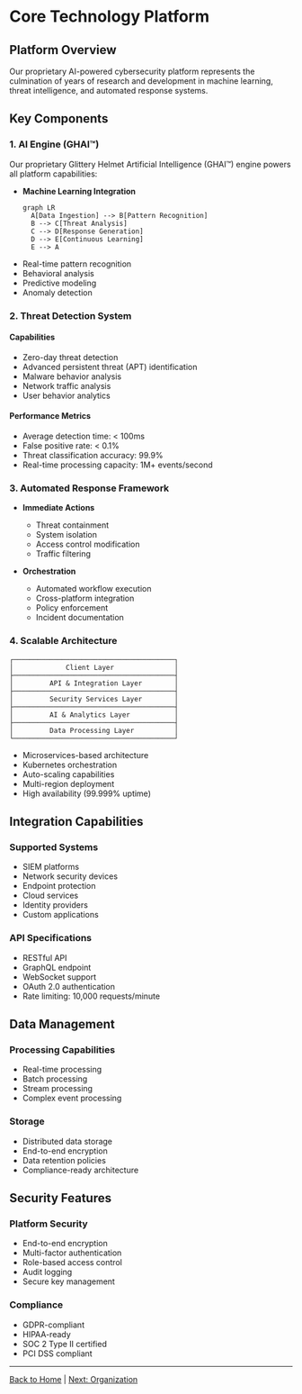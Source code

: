 # Core Technology Platform

## Platform Overview

Our proprietary AI-powered cybersecurity platform represents the culmination of years of research and development in machine learning, threat intelligence, and automated response systems.

## Key Components

### 1. AI Engine (GHAI™)

Our proprietary Glittery Helmet Artificial Intelligence (GHAI™) engine powers all platform capabilities:

- **Machine Learning Integration**
  ```mermaid
  graph LR
    A[Data Ingestion] --> B[Pattern Recognition]
    B --> C[Threat Analysis]
    C --> D[Response Generation]
    D --> E[Continuous Learning]
    E --> A
  ```
- Real-time pattern recognition
- Behavioral analysis
- Predictive modeling
- Anomaly detection

### 2. Threat Detection System

#### Capabilities

- Zero-day threat detection
- Advanced persistent threat (APT) identification
- Malware behavior analysis
- Network traffic analysis
- User behavior analytics

#### Performance Metrics

- Average detection time: < 100ms
- False positive rate: < 0.1%
- Threat classification accuracy: 99.9%
- Real-time processing capacity: 1M+ events/second

### 3. Automated Response Framework

- **Immediate Actions**

  - Threat containment
  - System isolation
  - Access control modification
  - Traffic filtering

- **Orchestration**
  - Automated workflow execution
  - Cross-platform integration
  - Policy enforcement
  - Incident documentation

### 4. Scalable Architecture

```plaintext
┌────────────────────────────────────────┐
│             Client Layer               │
├────────────────────────────────────────┤
│         API & Integration Layer        │
├────────────────────────────────────────┤
│         Security Services Layer        │
├────────────────────────────────────────┤
│         AI & Analytics Layer           │
├────────────────────────────────────────┤
│         Data Processing Layer          │
└────────────────────────────────────────┘
```

- Microservices-based architecture
- Kubernetes orchestration
- Auto-scaling capabilities
- Multi-region deployment
- High availability (99.999% uptime)

## Integration Capabilities

### Supported Systems

- SIEM platforms
- Network security devices
- Endpoint protection
- Cloud services
- Identity providers
- Custom applications

### API Specifications

- RESTful API
- GraphQL endpoint
- WebSocket support
- OAuth 2.0 authentication
- Rate limiting: 10,000 requests/minute

## Data Management

### Processing Capabilities

- Real-time processing
- Batch processing
- Stream processing
- Complex event processing

### Storage

- Distributed data storage
- End-to-end encryption
- Data retention policies
- Compliance-ready architecture

## Security Features

### Platform Security

- End-to-end encryption
- Multi-factor authentication
- Role-based access control
- Audit logging
- Secure key management

### Compliance

- GDPR-compliant
- HIPAA-ready
- SOC 2 Type II certified
- PCI DSS compliant

---

[Back to Home](index.md) | [Next: Organization](organization.md)
